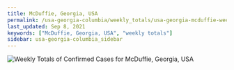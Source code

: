 ```yaml
---
title: McDuffie, Georgia, USA
permalink: /usa-georgia-columbia/weekly_totals/usa-georgia-mcduffie-weekly_totals.html
last_updated: Sep 8, 2021
keywords: ["McDuffie, Georgia, USA", "weekly totals"]
sidebar: usa-georgia-columbia_sidebar
---
```


![Weekly Totals of Confirmed Cases for McDuffie, Georgia, USA](/covid_tracker/images/graphs/usa-georgia-mcduffie-weekly_totals_graph.png)
